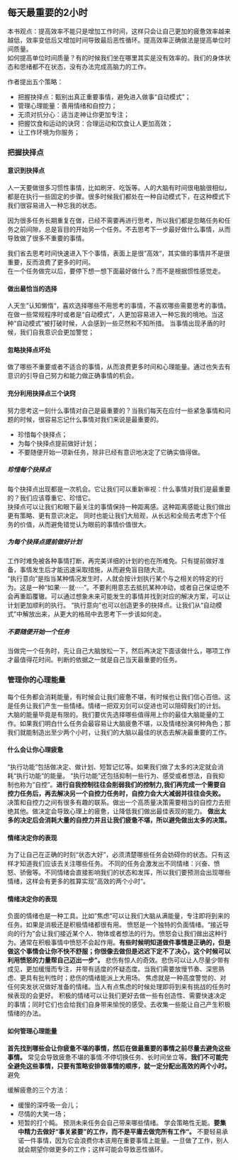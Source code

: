 ## 每天最重要的2小时
本书观点：提高效率不能只是增加工作时间，这样只会让自己更加的疲惫效率越来越低，效率变低后又增加时间导致最后恶性循环。提高效率正确做法是提高单位时间质量。  
如何提高单位时间质量？有的时候我们坐在哪里其实是没有效率的。我们的身体状态和思绪都不在状态，没有办法完成高脑力的工作。  

作者提出五个策略：
* 把握抉择点：甄别出真正重要事情，避免进入做事“自动模式”；
* 管理心理能量：善用情绪和自控力；
* 无须对抗分心：适当走神让你更加专注；
* 把握饮食和运动的诀窍：合理运动和饮食让人更加高效；
* 让工作环境为你服务；

### 把握抉择点
#### 意识到抉择点
人一天要做很多习惯性事情，比如刷牙、吃饭等。人的大脑有时间很电脑很相似，都是在执行一些固定的步骤。很多时候我们都处在一种自动模式下，在这种模式下我们很容易进入一种忘我的状态。  

因为很多任务长期重复在做，已经不需要再进行思考，所以我们都是忽略任务和任务之前间隙，总是盲目的开始另一个任务。不去思考下一步最好做什么事情，从而导致做了很多不重要的事情。  

我们省去思考时间快速进入下个事情，表面上是很”高效“，其实做的事情并不是很重要，反而浪费了更多的时间。  
在一个任务做完以后，要停下想一想下面最好做什么？而不是根据惯性感觉走。

#### 做出最恰当的选择
人天生”认知懒惰“，喜欢选择哪些不用思考的事情，不喜欢哪些需要思考的事情。在做一些常规程序时或者是“自动模式”，人更加容易进入一种忘我的境地。当这种“自动模式”被打破时候，人会感到一些茫然和不知所措。
当事情出现矛盾的时候，我们自我意识会更加警觉；

#### 忽略抉择点坏处
做了哪些不重要或者不适合的事情，从而浪费更多时间和心理能量。通过也失去有意识的引导自己努力和能力做正确事情的机会。

#### 充分利用抉择点三个诀窍
努力思考这一刻什么事情对自己是最重要的？当我们每天在应付一些紧急事情和问题的时候，很容易忘记什么事情对我们来说是最重要的。
* 珍惜每个抉择点；
* 为每个抉择点提前做好计划；
* 不要随便开始一项新任务，除非已经有意识地决定了它确实值得做。

##### 珍惜每个抉择点
每个抉择点出现都是一次机会。它让我们可以重新审视：什么事情对我们是最重要的？我们应该尊重它、珍惜它。  
抉择点可以让我们和眼下最关注的事情保持一种距离感。这种距离感能让我们做出更有策略、更有意识决定。 同时也能让我们大局观，从长远和全局去考虑下个任务的价值，从而避免错觉认为眼前的事情价值很大。

##### 为每个抉择点提前做好计划
工作时难免被各种事情打断，再完美详细的计划的也在所难免。只有提前做好准备，事情发生后才能迅速采取措施，从而避免盲目随大流。  
“执行意向”是指当某种情况发生时，人就会按计划执行某个与之相关的特定的行为。这是一种“如果·····就·····”。不要利用意志去抵抗某种冲动，或者自己保证绝不会再重蹈覆辙。可以通过想象未来可能发生的事情并找到对应的解决方案，可以让计划更加顺利的执行。
“执行意向”也可以创造更多的抉择点。让我们从“自动模式”中解放出来，从更大的格局中去思考下一步该如何走。
##### 不要随便开始一个任务
当做完一个任务时，先让自己大脑放松一下，然后再决定下面该做什么，哪项工作才最值得花时间。判断的依据之一就是自己当天最重要的任务。



### 管理你的心理能量
每个任务都会消耗能量，有时候会让我们疲惫不堪，有时候也让我们信心百倍。这是任务让我们产生一些情绪。情绪一把双刃剑可以促进也可以阻碍我们的计划。  
大脑的能量毕竟是有限的。我们要优先选择哪些值得用上你的最佳大脑能量的工作。如果我们明白什么任务会最容易让大脑疲惫不堪，以及情绪扮演何种角色；那我们就能制造出至少两个小时，让我们的大脑以最佳的状态去解决最重要的工作。
#### 什么会让你心理疲惫
“执行功能”包括做决定、做计划、短暂记忆等。如果我们做了太多的决定就会消耗“执行功能“的能量。
“执行功能”还包括抑制一些行为、感受或者想法，自我抑制也称为”自控”。__进行自我控制往往会削弱我们的控制力,我们再完成一个需要自控力任务后，再去解决另一个自控力任务时，自控力会大大减弱并往往会失败。__
决策和自控力之间有很多有趣的联系。做出一个高质量决策需要相当的自控力去拒绝其他。做决定会导致心理上的疲惫，让降低我们做出最佳表现的能力。
__做出太多的决定后会消耗大量的自控力并且让我们疲惫不堪，所以避免做出太多的决策。__
#### 情绪决定你的表现
为了让自己在正确的时刻“状态大好”，必须清楚哪些任务会妨碍你的状态。只有这样才知道我们应该去关注哪些任务。
不同的任务会激发出不同情绪：兴奋、愤怒、骄傲等。不同情绪会直接影响我们的状态和发挥，所以我们要预测会出现哪些情绪，这样会有更多的胜算实现”高效的两个小时“。
#### 情绪决定你的表现
负面的情绪也是一种工具。比如”焦虑“可以让我们大脑从满能量，专注即将到来的任务。如果是消极还是积极情绪都很有用。
愤怒是一个独特的负面情绪。“接近导向的行为”会让我们接近某个人、物体或者想法的行为。愤怒会让我们做出这种行为。通常在积极事情中愤怒不会起作用。__有些时候明知道做件事情是正确的，但是做这个事情会让你不快不舒服；你很像去做但是迟迟下定不了决心，这个时候可以利用愤怒的力量帮自己迈出一步”。__ 
悲伤有惊人的奇效。悲伤可以让人尽量少带有成见，更加缓慢而专注，并带有适度的怀疑态度。当我们需要放慢节奏、深思熟虑、更具有批判性时；悲伤的情绪能派上大用场。
焦虑就是一种高度警觉的、对任何突发状况做好准备的情绪。当人有点焦虑的时候处理即将到来有挑战的任务时候表现的会更好。
积极的情绪可以让我们更好去做一些有创造性、需要快速决定的事情；同时它们也会给我们自身带来愉悦的感受。去收集一些能让自己产生积极情绪的办法。
#### 如何管理心理能量
__首先找到哪些会让你疲惫不堪的事情，然后在做最重要的事情之前尽量去避免这些事情。__ 常见会导致疲惫不堪的事情:不停切换任务、长时间坐立等。__我们不可能完全避免这些事情，只要有策略安排做事情的顺序，就一定分配出高效的两个小时。__
避免

缓解疲惫的三个方法：
* 缓慢的深呼吸一会儿；
* 尽情的大笑一场；
* 短暂的打个盹。
预测未来任务会自己带来哪些情绪。
学会策略性无能。__要集中精力去做好“事关紧要”的工作，而不是平庸去做完所有工作“。__ 不要轻易承诺一件事情，因为它会浪费你本该用在重要事情上能量。一旦做了工作，别人就会期望你做更多的工作；这样可能会导致恶性循环。
